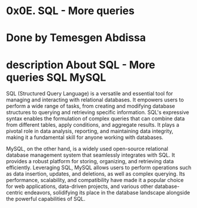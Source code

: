 # 0x0E. SQL - More queries
# Done by Temesgen Abdissa
# description About SQL - More queries   SQL MySQL
SQL (Structured Query Language) is a versatile and essential tool for managing and interacting with relational databases. It empowers users to perform a wide range of tasks, from creating and modifying database structures to querying and retrieving specific information. SQL's expressive syntax enables the formulation of complex queries that can combine data from different tables, apply conditions, and aggregate results. It plays a pivotal role in data analysis, reporting, and maintaining data integrity, making it a fundamental skill for anyone working with databases.

MySQL, on the other hand, is a widely used open-source relational database management system that seamlessly integrates with SQL. It provides a robust platform for storing, organizing, and retrieving data efficiently. Leveraging SQL, MySQL allows users to perform operations such as data insertion, updates, and deletions, as well as complex querying. Its performance, scalability, and compatibility have made it a popular choice for web applications, data-driven projects, and various other database-centric endeavors, solidifying its place in the database landscape alongside the powerful capabilities of SQL.
